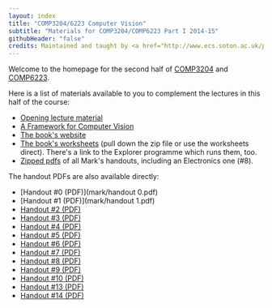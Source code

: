 ```yaml
---
layout: index
title: "COMP3204/6223 Computer Vision"
subtitle: "Materials for COMP3204/COMP6223 Part I 2014-15"
githubHeader: "false"
credits: Maintained and taught by <a href="http://www.ecs.soton.ac.uk/people/msn">Professor Mark Nixon</a>
---
```


Welcome to the homepage for the second half of [COMP3204](https://secure.ecs.soton.ac.uk/module/COMP3204) and [COMP6223](https://secure.ecs.soton.ac.uk/module/COMP6223).

Here is a list of materials available to you to complement the lectures in this half of the course:

* [Opening lecture material](mark/http://www.ecs.soton.ac.uk/notes/comp3005/First_lecture.pdf)
* [A Framework for Computer Vision](mark/A%20Framework%20for%20Computer%20Vision-i.pdf)
* [The book's website](http://www.ecs.soton.ac.uk/~msn/book/)
* [The book's worksheets](http://www.ecs.soton.ac.uk/~msn/book/worksheets.html) (pull down the zip file or use the worksheets direct). There's a link to the Explorer programme which runs them, too.
* [Zipped pdfs](mark/handouts.pdf) of all Mark's handouts, including an Electronics one (#8).

The handout PDFs are also available directly:

* [Handout #0 (PDF)](mark/handout 0.pdf)
* [Handout #1 (PDF)](mark/handout 1.pdf)
* [Handout #2 (PDF)](mark/handout2.pdf)
* [Handout #3 (PDF)](mark/handout3.pdf)
* [Handout #4 (PDF)](mark/handout4.pdf)
* [Handout #5 (PDF)](mark/handout5.pdf)
* [Handout #6 (PDF)](mark/handout6.pdf)
* [Handout #7 (PDF)](mark/handout7.pdf)
* [Handout #8 (PDF)](mark/handout8.pdf)
* [Handout #9 (PDF)](mark/handout9.pdf)
* [Handout #10 (PDF)](mark/handout10.pdf)
* [Handout #13 (PDF)](mark/handout13.pdf)
* [Handout #14 (PDF)](mark/handout14.pdf)
 
